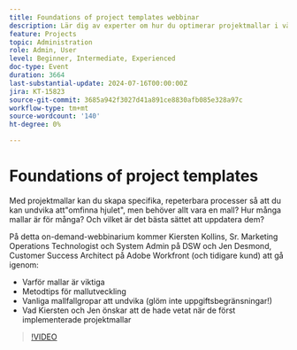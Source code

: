 ```yaml
---
title: Foundations of project templates webbinar
description: Lär dig av experter om hur du optimerar projektmallar i vårt on-demand-webbinarium. Upptäck bästa praxis, fallgropar att undvika och praktiska insikter från DSW och Adobe Workfront för att effektivisera mallutveckling och -uppdateringar.
feature: Projects
topic: Administration
role: Admin, User
level: Beginner, Intermediate, Experienced
doc-type: Event
duration: 3664
last-substantial-update: 2024-07-16T00:00:00Z
jira: KT-15823
source-git-commit: 3685a942f3027d41a891ce8830afb085e328a97c
workflow-type: tm+mt
source-wordcount: '140'
ht-degree: 0%

---
```



# Foundations of project templates

Med projektmallar kan du skapa specifika, repeterbara processer så att du kan undvika att&quot;omfinna hjulet&quot;, men behöver allt vara en mall? Hur många mallar är för många? Och vilket är det bästa sättet att uppdatera dem?

På detta on-demand-webbinarium kommer Kiersten Kollins, Sr. Marketing Operations Technologist och System Admin på DSW och Jen Desmond, Customer Success Architect på Adobe Workfront (och tidigare kund) att gå igenom:

* Varför mallar är viktiga
* Metodtips för mallutveckling
* Vanliga mallfallgropar att undvika (glöm inte uppgiftsbegränsningar!)
* Vad Kiersten och Jen önskar att de hade vetat när de först implementerade projektmallar

>[!VIDEO](https://video.tv.adobe.com/v/3431017/?learn=on)
